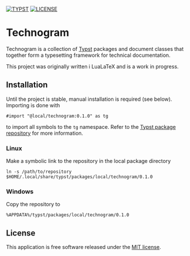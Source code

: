 [![TYPST](https://img.shields.io/badge/Typst-0.13.0-orange.svg?style=flat-square)](https://typst.app)
[![LICENSE](https://img.shields.io/badge/license-MIT-blue.svg?style=flat-square)](https://opensource.org/licenses/MIT)

# Technogram

Technogram is a collection of [Typst](https://typst.app) packages and document
classes that together form a typesetting framework for technical documentation.

This project was originally written i LuaLaTeX and is a work in progress.

## Installation

Until the project is stable, manual installation is required (see below).
Importing is done with

```typst
#import "@local/technogram:0.1.0" as tg
```

to import all symbols to the `tg` namespace. Refer to the [Typst package repository](https://github.com/typst/packages/?tab=readme-ov-file#local-packages) for more information.

### Linux

Make a symbolic link to the repository in the local package directory

    ln -s /path/to/repository $HOME/.local/share/typst/packages/local/technogram/0.1.0

### Windows

Copy the repository to

    %APPDATA%/typst/packages/local/technogram/0.1.0

## License

This application is free software released under the [MIT
license](https://opensource.org/licenses/MIT).

